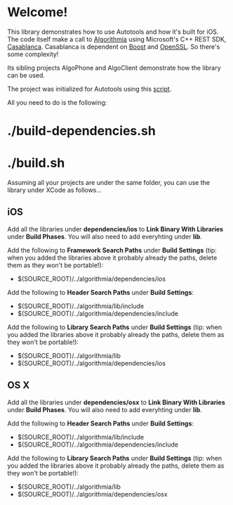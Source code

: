 # Welcome!

This library demonstrates how to use Autotools and how it's built for iOS. The code itself make a call to [Algorithmia](https://algorithmia.com/) using Microsoft's C++ REST SDK, [Casablanca](https://casablanca.codeplex.com/). Casablanca is dependent on [Boost](http://www.boost.org/) and [OpenSSL](https://www.openssl.org/). So there's some complexity!

Its sibling projects AlgoPhone and AlgoClient demonstrate how the library can be used.

The project was initialized for Autotools using this [script](https://gist.github.com/p15martin/30ca4669d8bb7c3947f7).

All you need to do is the following:

# ./build-dependencies.sh
# ./build.sh

Assuming all your projects are under the same folder, you can use the library under XCode as follows...

## iOS

Add all the libraries under **dependencies/ios** to **Link Binary With Libraries** under **Build Phases**. You will also need to add everyhting under **lib**.

Add the following to **Framework Search Paths** under **Build Settings** (tip: when you added the libraries above it probably already the paths, delete them as they won't be portable!):

* $(SOURCE_ROOT)/../algorithmia/dependencies/ios

Add the following to **Header Search Paths** under **Build Settings**:

* $(SOURCE_ROOT)/../algorithmia/lib/include
* $(SOURCE_ROOT)/../algorithmia/dependencies/include

Add the following to **Library Search Paths** under **Build Settings** (tip: when you added the libraries above it probably already the paths, delete them as they won't be portable!):

* $(SOURCE_ROOT)/../algorithmia/lib
* $(SOURCE_ROOT)/../algorithmia/dependencies/ios

## OS X

Add all the libraries under **dependencies/osx** to **Link Binary With Libraries** under **Build Phases**. You will also need to add everyhting under **lib**.

Add the following to **Header Search Paths** under **Build Settings**:

* $(SOURCE_ROOT)/../algorithmia/lib/include
* $(SOURCE_ROOT)/../algorithmia/dependencies/include

Add the following to **Library Search Paths** under **Build Settings** (tip: when you added the libraries above it probably already the paths, delete them as they won't be portable!):

* $(SOURCE_ROOT)/../algorithmia/lib
* $(SOURCE_ROOT)/../algorithmia/dependencies/osx

